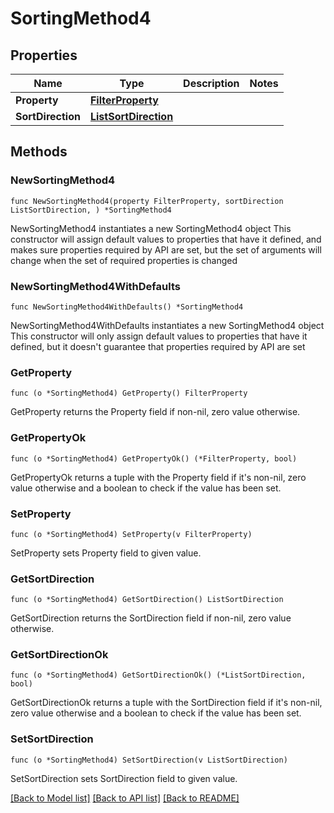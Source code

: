 # SortingMethod4

## Properties

Name | Type | Description | Notes
------------ | ------------- | ------------- | -------------
**Property** | [**FilterProperty**](FilterProperty.md) |  | 
**SortDirection** | [**ListSortDirection**](ListSortDirection.md) |  | 

## Methods

### NewSortingMethod4

`func NewSortingMethod4(property FilterProperty, sortDirection ListSortDirection, ) *SortingMethod4`

NewSortingMethod4 instantiates a new SortingMethod4 object
This constructor will assign default values to properties that have it defined,
and makes sure properties required by API are set, but the set of arguments
will change when the set of required properties is changed

### NewSortingMethod4WithDefaults

`func NewSortingMethod4WithDefaults() *SortingMethod4`

NewSortingMethod4WithDefaults instantiates a new SortingMethod4 object
This constructor will only assign default values to properties that have it defined,
but it doesn't guarantee that properties required by API are set

### GetProperty

`func (o *SortingMethod4) GetProperty() FilterProperty`

GetProperty returns the Property field if non-nil, zero value otherwise.

### GetPropertyOk

`func (o *SortingMethod4) GetPropertyOk() (*FilterProperty, bool)`

GetPropertyOk returns a tuple with the Property field if it's non-nil, zero value otherwise
and a boolean to check if the value has been set.

### SetProperty

`func (o *SortingMethod4) SetProperty(v FilterProperty)`

SetProperty sets Property field to given value.


### GetSortDirection

`func (o *SortingMethod4) GetSortDirection() ListSortDirection`

GetSortDirection returns the SortDirection field if non-nil, zero value otherwise.

### GetSortDirectionOk

`func (o *SortingMethod4) GetSortDirectionOk() (*ListSortDirection, bool)`

GetSortDirectionOk returns a tuple with the SortDirection field if it's non-nil, zero value otherwise
and a boolean to check if the value has been set.

### SetSortDirection

`func (o *SortingMethod4) SetSortDirection(v ListSortDirection)`

SetSortDirection sets SortDirection field to given value.



[[Back to Model list]](../README.md#documentation-for-models) [[Back to API list]](../README.md#documentation-for-api-endpoints) [[Back to README]](../README.md)



